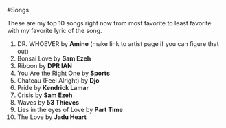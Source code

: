 #Songs

These are my top 10 songs right now from most favorite to least favorite with my favorite lyric of the song. 

1. DR. WHOEVER by **Amine** (make link to artist page if you can figure that out)
2. Bonsai Love by **Sam Ezeh**
3. Ribbon by **DPR IAN**
4. You Are the Right One by **Sports**
5. Chateau (Feel Alright) by **Djo**
6. Pride by **Kendrick Lamar**
7. Crisis by **Sam Ezeh**
8. Waves by **53 Thieves**
9. Lies in the eyes of Love by **Part Time**
10. The Love by **Jadu Heart**

